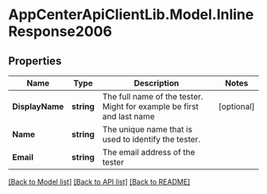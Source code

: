 # AppCenterApiClientLib.Model.InlineResponse2006
## Properties

Name | Type | Description | Notes
------------ | ------------- | ------------- | -------------
**DisplayName** | **string** | The full name of the tester. Might for example be first and last name | [optional] 
**Name** | **string** | The unique name that is used to identify the tester. | 
**Email** | **string** | The email address of the tester | 

[[Back to Model list]](../README.md#documentation-for-models) [[Back to API list]](../README.md#documentation-for-api-endpoints) [[Back to README]](../README.md)


